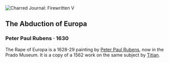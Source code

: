 <div class="artwork-of-the-day">
  <div class="container">
    <div class="img-wrapper">
      <img
        src="https://uploads2.wikiart.org/00381/images/peter-paul-rubens/the-rape-of-europa-peter-paul-rubens.jpg!Large.jpg"
        alt="Charred Journal: Firewritten V" />
    </div>
    <div class="artwork-detail">
      <div class="artwork-origin"> 
        <h2 class="artwork-name">The Abduction of Europa</h2>
        <h3 class="artist">
          Peter Paul Rubens
                    ·  1630
        </h3>
      </div>
      <p class="description">
        <span class="artwork-description-text ng-binding" ng-bind-html="viewModel.ArtworkOfTheDay.Description | unsafe">The Rape of Europa is a 1628-29 painting by <a target="_blank" href="/en/peter-paul-rubens">Peter Paul Rubens</a>, now in the Prado Museum. It is a copy of a 1562 work on the same subject by <a target="_blank" href="/en/titian">Titian</a>.</span>
                        <div class="text-shadow-container ng-hide" ng-show="showShadow"></div>
      </p>
    </div>
  </div>

</div>
